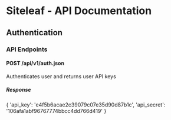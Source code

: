 # Siteleaf - API Documentation

## Authentication

### API Endpoints

#### POST /api/v1/auth.json
Authenticates user and returns user API keys

##### Response
{
  'api_key': 'e4f5b6acae2c39079c07e35d90d87b1c',
  'api_secret': '106afa1abf96767774bbcc4dd766d419'
}
